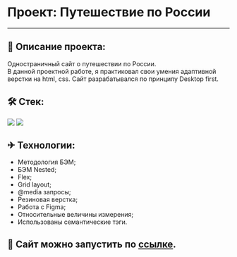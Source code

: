 # Проект: Путешествие по России
------

## 📖 Описание проекта:
Одностраничный сайт о путешествии по России. <br>
В данной проектной работе, я практиковал свои умения адаптивной верстки на html, css.
Сайт разрабатывался по принципу Desktop first.

## 🛠 Стек:
<p>
  <img src="https://img.shields.io/badge/Html-gray?style=for-the-badge&logo=HTML5&logoColor=red/">
  <img src="https://img.shields.io/badge/CSS-gray?style=for-the-badge&logo=CSS3&logoColor=orange/"> 
</p>

## ✈ Технологии:
* Методология БЭМ;
* БЭМ Nested;
* Flex;
* Grid layout;
* @media запросы;
* Резиновая верстка;
* Работа с Figma;
* Относительные величины измерения;
* Использованы семантические тэги.

## 🔗 Сайт можно запустить по [ссылке](https://skoroxodtwo.github.io/russian-travel/).
